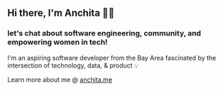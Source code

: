 ## Hi there, I'm Anchita 👋🏼 

### let's chat about software engineering, community, and empowering women in tech!

I'm an aspiring software developer from the Bay Area fascinated by the intersection of technology, data, & product 💡


Learn more about me @ [anchita.me](anchita.me)

<!--
**anchitab/anchitab** is a ✨ _special_ ✨ repository because its `README.md` (this file) appears on your GitHub profile.

Here are some ideas to get you started:

- 🔭 I’m currently working on ...
- 🌱 I’m currently learning ...
- 👯 I’m looking to collaborate on ...
- 🤔 I’m looking for help with ...
- 💬 Ask me about ...
- 📫 How to reach me: ...
- 😄 Pronouns: ...
- ⚡ Fun fact: ...
-->

